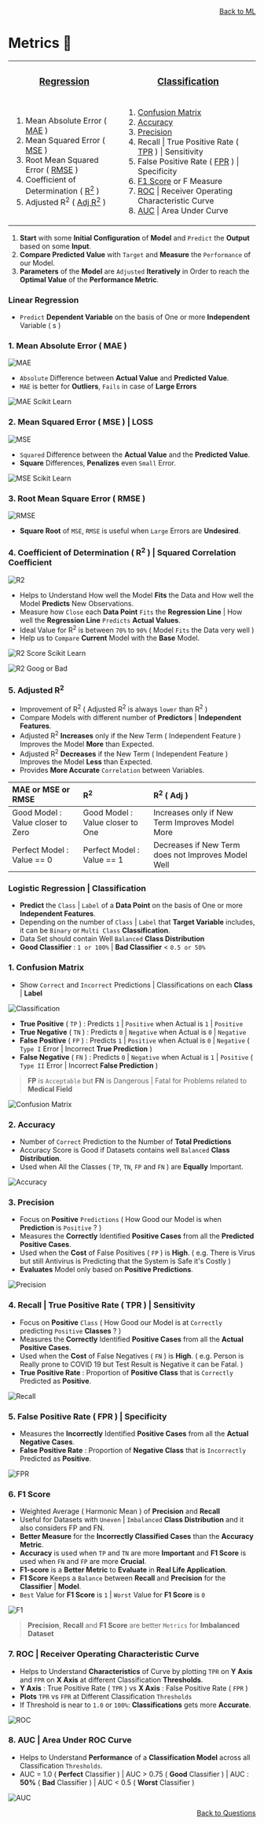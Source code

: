 <p align='right'><a align="right" href="https://github.com/KIRANKUMAR7296/Library/blob/main/Machine%20Learning/Machine%20Learning%20Models.md">Back to ML</a></p>

# Metrics 🧮

<table align=center> 
  <tr><th><h3><a href="#linear"> Regression</a></h3></th><th><h3><a href="#logistic">Classification</a></h3></th></tr>
  <tr>
    <td>
      <ol>
        <li>Mean Absolute Error ( <a href='#mae'>MAE</a> )</li>
        <li>Mean Squared Error ( <a href='#mse'>MSE</a> )</li>
        <li>Root Mean Squared Error ( <a href='#rmse'>RMSE</a> )</li>
        <li>Coefficient of Determination ( <a href='#r2'>R<sup>2</sup></a> )</li>
        <li>Adjusted R<sup>2</sup> ( <a href='#ar2'>Adj R<sup>2</sup></a> )</li>
      </ol>
    </td>
    <td>
       <ol>
        <li><a href='#cm'>Confusion Matrix</a></li>
        <li><a href='#acc'>Accuracy</a></li>
        <li><a href='#pre'>Precision</a></li>
        <li>Recall | True Positive Rate ( <a href='#tpr'>TPR</a> ) | Sensitivity</li>
        <li>False Positive Rate ( <a href='#fpr'>FPR</a> ) | Specificity</li>
        <li><a href='#f1'>F1 Score</a> or F Measure</li>
        <li><a href='#roc'>ROC</a> | Receiver Operating Characteristic Curve</li>
        <li><a href='#auc'>AUC</a> | Area Under Curve</li>
      </ol>
    </td>
  </tr>
</table>

1. **Start** with some **Initial Configuration** of **Model** and `Predict` the **Output** based on some **Input**.
2. **Compare Predicted Value** with `Target` and **Measure** the `Performance` of our Model.
3. **Parameters** of the **Model** are `Adjusted` **Iteratively** in Order to reach the **Optimal Value** of the **Performance Metric**.

<h3 name="linear">Linear Regression</h3>

- `Predict` **Dependent Variable** on the basis of One or more **Independent** Variable ( s )

<h3 name='mae'>1. Mean Absolute Error ( MAE ) </h3>

![MAE](Image/MAE.png)

- `Absolute` Difference between **Actual Value** and **Predicted Value**.
- `MAE` is better for **Outliers**, `Fails` in case of **Large Errors**

![MAE Scikit Learn](Image/MAESK.png)

<h3 name='mse'>2. Mean Squared Error ( MSE ) | LOSS</h3>

![MSE](Image/MSE.jpg)

- `Squared` Difference between the **Actual Value** and the **Predicted Value**.
- **Square** Differences, **Penalizes** even `Small` Error.

![MSE Scikit Learn](Image/MSESK.png)

<h3 name='rmse'>3. Root Mean Square Error ( RMSE )</h3>

![RMSE](Image/RMSE.png)

- **Square Root** of `MSE`, `RMSE` is useful when `Large` Errors are **Undesired**.

<h3 name='r2'>4. Coefficient of Determination ( R<sup>2</sup> ) | Squared Correlation Coefficient</h3>

![R2](Image/R2.png)

- Helps to Understand How well the Model **Fits** the Data and How well the Model **Predicts** New Observations.
- Measure how `Close` each **Data Point** `Fits` the **Regression Line** | How well the **Regression Line** `Predicts` **Actual Values**.
- Ideal Value for R<sup>2</sup> is between `70%` to `90%` ( Model `Fits` the Data very well )
- Help us to `Compare` **Current** Model with the **Base** Model.

![R2 Score Scikit Learn](Image/R2Score.png)

![R2 Goog or Bad](Image/R2Good.png)

<h3 name='ar2'>5. Adjusted R<sup>2</sup></h3>

- Improvement of R<sup>2</sup> ( Adjusted R<sup>2</sup> is always `lower` than R<sup>2</sup> )
- Compare Models with different number of **Predictors** | **Independent Features**.
- Adjusted R<sup>2</sup> **Increases** only if the New Term ( Independent Feature ) Improves the Model **More** than Expected.
- Adjusted R<sup>2</sup> **Decreases** if the New Term ( Independent Feature ) Improves the Model **Less** than Expected.
- Provides **More Accurate** `Correlation` between Variables.

| MAE or MSE or RMSE | R<sup>2</sup> | R<sup>2</sup> ( Adj )
| :--- | :--- | :---
| Good Model : Value closer to Zero | Good Model : Value closer to One | Increases only if New Term Improves Model More
| Perfect Model : Value == 0 | Perfect Model : Value == 1 | Decreases if New Term does not Improves Model Well

<h3 name="logistic">Logistic Regression | Classification</h3>

- **Predict** the `Class` | `Label` of a **Data Point** on the basis of One or more **Independent Features**.
- Depending on the number of `Class` | `Label` that **Target Variable** includes, it can be `Binary` or `Multi Class` **Classification**.
- Data Set should contain Well `Balanced` **Class Distribution**
- **Good Classifier** : `1 or 100%` | **Bad Classifier** < `0.5 or 50%`

<h3 name='cm'>1. Confusion Matrix</h3>

- Show `Correct` and `Incorrect` Predictions | Classifications on each **Class** | **Label**

![Classification](Image/Classification.png)

- **True Positive** ( `TP` ) : Predicts `1` | `Positive` when Actual is `1` | `Positive` 
- **True Negative** ( `TN` ) : Predicts `0` | `Negative` when Actual is `0` | `Negative` 
- **False Positive** ( `FP` ) : Predicts `1` | `Positive` when Actual is `0` | `Negative` ( `Type I` Error | Incorrect **True Prediction** )
- **False Negative** ( `FN` ) : Predicts `0` | `Negative` when Actual is `1` | `Positive` ( `Type II` Error | Incorrect **False Prediction** )

> **FP** is `Acceptable` but **FN** is Dangerous | Fatal for Problems related to **Medical Field**

![Confusion Matrix](Image/ConfusionMatrix.png)

<h3 name='acc'>2. Accuracy</h3>

- Number of `Correct` Prediction to the Number of **Total Predictions**
- Accuracy Score is Good if Datasets contains well `Balanced` **Class Distribution**.
- Used when All the Classes ( `TP`, `TN`, `FP` and `FN` ) are **Equally** Important.

![Accuracy](Image/Accuracy.png)

<h3 name='pre'>3. Precision</h3>

- Focus on **Positive** `Predictions` ( How Good our Model is when **Prediction** is `Positive` ? )
- Measures the **Correctly** Identified **Positive Cases** from all the **Predicted Positive Cases**.
- Used when the **Cost** of False Positives ( `FP` ) is **High**. ( e.g. There is Virus but still Antivirus is Predicting that the System is Safe it's Costly )
- **Evaluates** Model only based on **Positive Predictions**.

![Precision](Image/Precision.png)

<h3 name='tpr'>4. Recall | True Positive Rate ( TPR ) | Sensitivity</h3>

- Focus on **Positive** `Class` ( How Good our Model is at `Correctly` predicting `Positive` **Classes** ? )
- Measures the **Correctly** Identified **Positive Cases** from all the **Actual Positive Cases**. 
- Used when the **Cost** of False Negatives ( `FN` ) is **High**. ( e.g. Person is Really prone to COVID 19 but Test Result is Negative it can be Fatal. )
- **True Positive Rate** : Proportion of **Positive Class** that is `Correctly` Predicted as **Positive**.

![Recall](Image/Recall.png)

<h3 name='fpr'>5. False Positive Rate ( FPR ) | Specificity</h3>

- Measures the **Incorrectly** Identified **Positive Cases** from all the **Actual Negative Cases**. 
- **False Positive Rate** : Proportion of **Negative Class** that is `Incorrectly` Predicted as **Positive**.

![FPR](Image/FPR.png)

<h3 name='f1'>6. F1 Score</h3>

- Weighted Average ( Harmonic Mean ) of **Precision** and **Recall**
- Useful for Datasets with `Uneven` | `Imbalanced` **Class Distribution** and it also considers FP and FN.
- **Better Measure** for the **Incorrectly Classified Cases** than the **Accuracy Metric**.
- **Accuracy** is used when `TP` and `TN` are more **Important** and **F1 Score** is used when `FN` and `FP` are more **Crucial**.
- **F1-score** is a **Better Metric** to **Evaluate** in **Real Life Application**.
- **F1 Score** Keeps a `Balance` between **Recall** and **Precision** for the **Classifier** | **Model**.
- `Best` Value for **F1 Score** is `1` | `Worst` Value for **F1 Score** is `0`

![F1](Image/F1.png)

> **Precision**, **Recall** and **F1 Score** are better `Metrics` for **Imbalanced Dataset**

<h3 name='roc'>7. ROC | Receiver Operating Characteristic Curve</h3>

- Helps to Understand **Characteristics** of Curve by plotting `TPR` on **Y Axis** and `FPR` on **X Axis** at different Classification **Thresholds**.
- **Y Axis** : True Positive Rate ( `TPR` ) vs **X Axis** : False Positive Rate ( `FPR` )
- **Plots** `TPR` vs `FPR` at Different Classification `Thresholds`
- If Threshold is near to `1.0` or `100%`: **Classifications** gets more **Accurate**.

![ROC](Image/ROC.svg)

<h3 name='auc'>8. AUC | Area Under ROC Curve</h3> 

- Helps to Understand **Performance** of a **Classification Model** across all Classification `Thresholds`.
- AUC = 1.0 ( **Perfect** Classifier ) | AUC > 0.75 ( **Good** Classifier ) | AUC : **50%** ( **Bad** Classifier ) | AUC < 0.5 ( **Worst** Classifier )

![AUC](Image/AUC.png)

<p align='right'><a align="right" href="https://github.com/KIRANKUMAR7296/Library/blob/main/Interview.md">Back to Questions</a></p>
